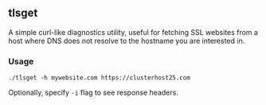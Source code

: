 ## tlsget

A simple curl-like diagnostics utility, useful for fetching SSL websites from a host where DNS does not resolve to the hostname you are interested in.


### Usage

```
./tlsget -h mywebsite.com https://clusterhost25.com
```

Optionally, specify `-i` flag to see response headers.


